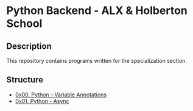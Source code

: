 # Python Backend - ALX & Holberton School

## Description
This repository contains programs written for the specialization section.


## Structure


* [0x00. Python - Variable Annotations](./0x00-python_variable_annotations/)
* [0x01. Python - Async](./0x01-python_async_function/)
